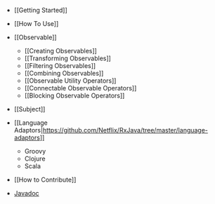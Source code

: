 * [[Getting Started]]
* [[How To Use]]

* [[Observable]]
  * [[Creating Observables]]
  * [[Transforming Observables]]
  * [[Filtering Observables]]
  * [[Combining Observables]]
  * [[Observable Utility Operators]]
  * [[Connectable Observable Operators]]
  * [[Blocking Observable Operators]]
* [[Subject]]

* [[Language Adaptors|https://github.com/Netflix/RxJava/tree/master/language-adaptors]]
  * Groovy
  * Clojure
  * Scala

* [[How to Contribute]]
* [Javadoc](http://netflix.github.com/RxJava/javadoc/)
